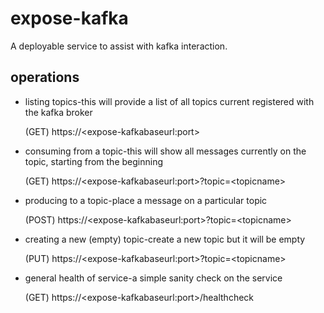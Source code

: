 # expose-kafka

A deployable service to assist with kafka interaction.

## operations

- listing topics-this will provide a list of all topics
current registered with the kafka broker

    (GET)  https://\<expose-kafkabaseurl:port>

- consuming from a topic-this will show all messages currently
on the topic, starting from the beginning

    (GET)  https://\<expose-kafkabaseurl:port>?topic=\<topicname>

- producing to a topic-place a message on a particular topic

    (POST) https://\<expose-kafkabaseurl:port>?topic=\<topicname>

- creating a new (empty) topic-create a new topic but it will be empty

    (PUT) https://\<expose-kafkabaseurl:port>?topic=\<topicname>

- general health of service-a simple sanity check on the service

    (GET)  https://\<expose-kafkabaseurl:port>/healthcheck

